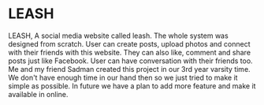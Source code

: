 # LEASH
LEASH, A social media website called leash. The whole system was designed from scratch. 
User can create posts, upload photos and connect with their friends with this website. 
They can also like, comment and share posts just like Facebook. User can have conversation with their friends too.
Me and my friend Sadman created this project in our 3rd year varsity time.
We don't have enough time in our hand then so we just tried to make it simple as possible.
In future we have a plan to add more feature and make it available in online.
